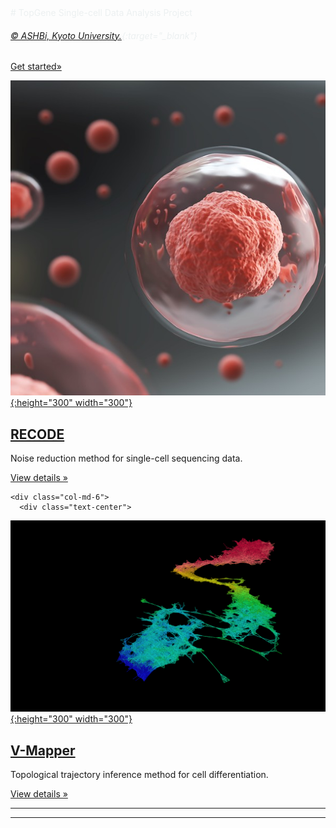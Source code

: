 ---
---
<!-- Main jumbotron for a primary marketing message or call to action -->
<div class="jumbotron" style="background-image: url(images/jumbotron.jpg); background-position: center; background-repeat: no-repeat; color: #ecf0f1;"> <!--; -->
  <div class="container">
    <div class="text-center">
<div markdown="1">
# TopGene
Single-cell Data Analysis Project

###### [© ASHBi, Kyoto University.](https://ashbi.kyoto-u.ac.jp/){:target="_blank"}
</div>
      <p><a class="btn btn-primary btn-lg" href="{{ site.baseurl }}/docs/introduction" role="button">Get started&raquo;</a></p>
    </div>
  </div>
</div>

<div class="container">
  <!-- Example row of columns -->
  <div class="row">    
    <div class="col-md-6">
      <div class="text-center">
<div markdown="1">

[![RECODE](./images/image_RECODE.jpg){:height="300" width="300"}](RECODE)
        
## [RECODE](RECODE)
Noise reduction method for single-cell sequencing data. 

</div>
        <p><a class="btn btn-default" href="{{ site.baseurl }}/RECODE" role="button">View details &raquo;</a></p>
      </div>
    </div>


    <div class="col-md-6">
      <div class="text-center">
<div markdown="1">

[![V-Mapper](./images/image_VMapper.png){:height="300" width="300"}](V-Mapper)

## [V-Mapper](V-Mapper)
Topological trajectory inference method for cell differentiation. 

</div>
        <p><a class="btn btn-default" href="{{ site.baseurl }}/V-Mapper" role="button">View details &raquo;</a></p>        
      </div>
    </div>
  </div>
  
  <!-- START THE FEATURETTES -->
  
  <hr class="featurette-divider">
  
  <div class="row featurette">
    <div class="col-md-7 col-md-push-5">
<div markdown="1">

<!-- 
## [PickUp1](V-Mapper)

{:.lead}
このようなことができます。

</div>

    </div>
    <div class="col-md-5 col-md-pull-7">

<div markdown="1">
[![PickUp1](./images/pickup1.jpg){:height="300" width="300" class="featurette-image img-responsive center-block"}](V-Mapper)
</div>

    </div>
  </div>

  
  
  <hr class="featurette-divider">
  
  <div class="row featurette">
    <div class="col-md-7">
<div markdown="1">
## [PickUp2](RECODE)

{:.lead}
Many researchers are using .... 

</div>
    </div>
    <div class="col-md-5">
<div markdown="1">
[![PickUp2](./images/pickup2.jpg){:height="300" width="300" class="featurette-image img-responsive center-block"}](RECODE)
</div>
    </div>
  </div>
-->
  
  <hr class="featurette-divider">
  
</div>
  
